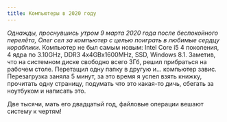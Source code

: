 ```yaml
---
title: Компьютеры в 2020 году
---
```


_Однажды, проснувшись утром 9 марта 2020 года после беспокойного перелёта, Олег сел за компьютер с целью поиграть в любимые сердцу кораблики_. Компьютер не был самым новым: Intel Core i5 4 поколения, 4 ядра по 3.10GHz, DDR3 4x4GBx1600MHz, SSD, Windows 8.1. Заметив, что на системном диске свободно всего 3Гб, решил прибраться на рабочем столе. Перетащил одну папку в другую и... компьютер завис. Перезагрузка заняла 5 минут, за это время я успел взять книжку, прочитать одну страницу, подумать что это какая-то дичь, сбегать за ноутбуком и написать это.

Две тысячи, мать его двадцатый год, файловые операции вешают систему к чертям!
